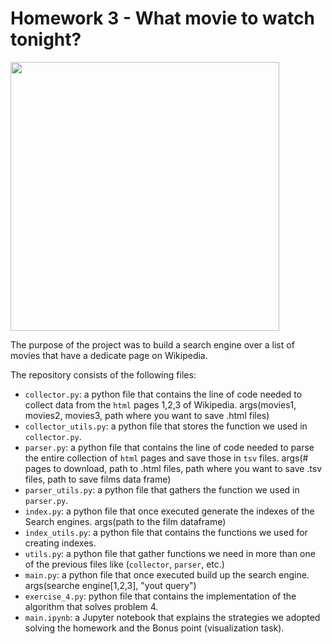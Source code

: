 # Homework 3 - What movie to watch tonight?

<p align="left">
<img src="https://d3c1jucybpy4ua.cloudfront.net/data/63462/big_picture/popcorn.jpg?1567006493" height=430 
</p>
  
The purpose of the project was to build a search engine over a list of movies that have a dedicate page on Wikipedia.

The repository consists of the following files:
* `collector.py`: a python file that contains the line of code needed to collect data from the `html` pages 1,2,3 of Wikipedia. args(movies1, movies2, movies3, path where you want to save .html files)
* `collector_utils.py`: a python file that stores the function we used in `collector.py`.
* `parser.py`: a python file that contains the line of code needed to parse the entire collection of `html` pages and save those in `tsv` files. args(# pages to download, path to .html files, path where you want to save .tsv files, path to save films data frame)
* `parser_utils.py`: a python file that gathers the function we used in `parser.py`.
* `index.py`: a python file that once executed generate the indexes of the Search engines. args(path to the film dataframe)
* `index_utils.py`: a python file that contains the functions we used for creating indexes.
* `utils.py`: a python file that gather functions we need in more than one of the previous files like (`collector`, `parser`, etc.)
* `main.py`: a python file that once executed build up the search engine. args(searche engine[1,2,3], "yout query")
* `exercise_4.py`: python file that contains the implementation of the algorithm that solves problem 4.
* `main.ipynb`: a Jupyter notebook that explains the strategies we adopted solving the homework and the Bonus point (visualization task).
